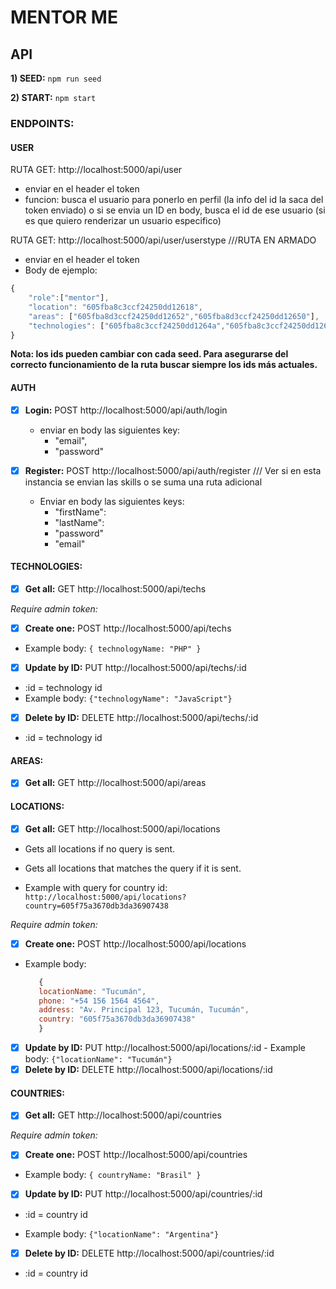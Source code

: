 # MENTOR ME

## API

**1) SEED:** `npm run seed`

**2) START:** `npm start`

### ENDPOINTS:

#### USER
RUTA GET: http://localhost:5000/api/user
- enviar en el header el token
- funcion: busca el usuario para ponerlo en perfil (la info del id la saca del token enviado) o si se envia un ID en body, busca el id de ese usuario (si es que quiero renderizar un usuario especifico)

RUTA GET: http://localhost:5000/api/user/userstype ///RUTA EN ARMADO
- enviar en el header el token
- Body de ejemplo: 
```javascript
{
    "role":["mentor"],
    "location": "605fba8c3ccf24250dd12618",
    "areas": ["605fba8d3ccf24250dd12652","605fba8d3ccf24250dd12650"],
    "technologies": ["605fba8c3ccf24250dd1264a","605fba8c3ccf24250dd12647","605fba8c3ccf24250dd12646"]
}
```
**Nota: los ids pueden cambiar con cada seed. Para asegurarse del correcto funcionamiento de la ruta buscar siempre los ids más actuales.**

#### AUTH
- [x] **Login:** POST http://localhost:5000/api/auth/login
    - enviar en body las siguientes key:
      - "email",
      - "password"
  
- [x] **Register:** POST http://localhost:5000/api/auth/register
  /// Ver si en esta instancia se envian las skills o se suma una ruta adicional
  - Enviar en body las siguientes keys:
    - "firstName":
    - "lastName":
    - "password"  
    - "email"

#### TECHNOLOGIES: 
- [x] **Get all:** GET http://localhost:5000/api/techs

*Require admin token:*
- [x] **Create one:** POST http://localhost:5000/api/techs
- Example body: `{ technologyName: "PHP" }`
- [x] **Update by ID:** PUT http://localhost:5000/api/techs/:id
- :id = technology id
- Example body: `{"technologyName": "JavaScript"}`
- [x] **Delete by ID:** DELETE http://localhost:5000/api/techs/:id
- :id = technology id

#### AREAS:
- [x] **Get all:** GET http://localhost:5000/api/areas

#### LOCATIONS: 
- [x] **Get all:** GET http://localhost:5000/api/locations

- Gets all locations if no query is sent.
          
- Gets all locations that matches the query if it is sent.
          
- Example with query for country id: `http://localhost:5000/api/locations?country=605f75a3670db3da36907438`
          
*Require admin token:*
- [x] **Create one:** POST http://localhost:5000/api/locations

- Example body: 
    
    ```javascript
       {
       locationName: "Tucumán", 
       phone: "+54 156 1564 4564", 
       address: "Av. Principal 123, Tucumán, Tucumán", 
       country: "605f75a3670db3da36907438"
       }
     ```
- [x] **Update by ID:** PUT http://localhost:5000/api/locations/:id
         - Example body: `{"locationName": "Tucumán"}`
- [x] **Delete by ID:** DELETE http://localhost:5000/api/locations/:id

#### COUNTRIES:
- [x] **Get all:** GET http://localhost:5000/api/countries

*Require admin token:*
- [x] **Create one:** POST http://localhost:5000/api/countries

- Example body: `{ countryName: "Brasil" }`


- [x] **Update by ID:** PUT http://localhost:5000/api/countries/:id

- :id = country id

- Example body: `{"locationName": "Argentina"}`


- [x] **Delete by ID:** DELETE http://localhost:5000/api/countries/:id

- :id = country id
